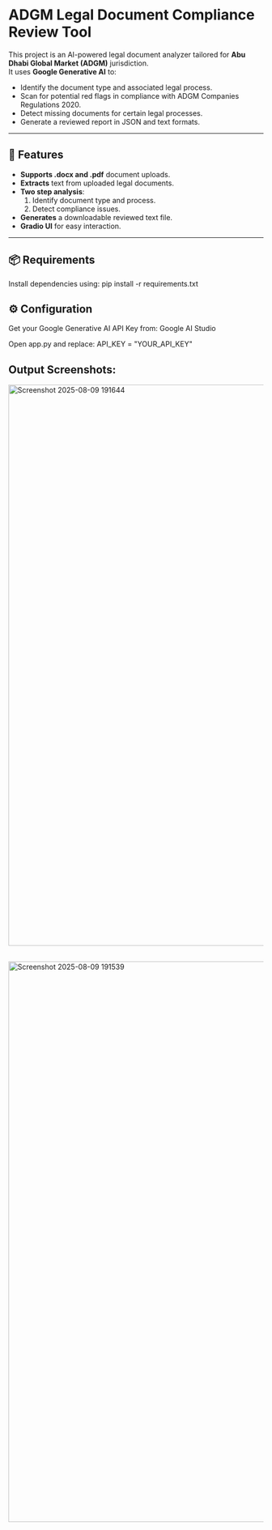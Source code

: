 # ADGM Legal Document Compliance Review Tool

This project is an AI-powered legal document analyzer tailored for **Abu Dhabi Global Market (ADGM)** jurisdiction.  
It uses **Google Generative AI** to:
- Identify the document type and associated legal process.
- Scan for potential red flags in compliance with ADGM Companies Regulations 2020.
- Detect missing documents for certain legal processes.
- Generate a reviewed report in JSON and text formats.

---

## 🚀 Features
- **Supports .docx and .pdf** document uploads.
- **Extracts** text from uploaded legal documents.
- **Two step analysis**:
  1. Identify document type and process.
  2. Detect compliance issues.
- **Generates** a downloadable reviewed text file.
- **Gradio UI** for easy interaction.

---

## 📦 Requirements
Install dependencies using:
pip install -r requirements.txt

## ⚙️ Configuration
Get your Google Generative AI API Key from:
Google AI Studio

Open app.py and replace:
API_KEY = "YOUR_API_KEY"

## Output Screenshots:

<img width="2270" height="1109" alt="Screenshot 2025-08-09 191644" src="https://github.com/user-attachments/assets/a7a99499-fea1-4105-ab16-4495c7557a93" /> <br>

<br> <img width="2352" height="1108" alt="Screenshot 2025-08-09 191539" src="https://github.com/user-attachments/assets/d117e59b-8ef9-4df6-a0ac-a1ef7d3e0a2a" />


